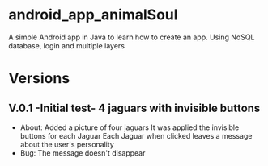 # android_app_animalSoul
A simple Android app in Java to learn how to create an app. Using NoSQL database, login and  multiple layers



# Versions

## V.0.1 -Initial test- 4 jaguars with invisible buttons
* About:
Added a picture of four jaguars
It was applied the invisible buttons for each Jaguar
Each Jaguar when clicked leaves a message about the user's personality
* Bug:
The message doesn't disappear 